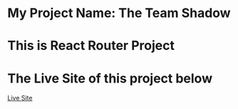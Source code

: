 # My Project Name: The Team Shadow
# This is React Router Project

# The Live Site of this project below
<a href="#">Live Site</a>
